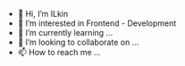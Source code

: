 - 👋 Hi, I’m  ILkin
- 👀 I’m interested in Frontend - Development
- 🌱 I’m currently learning ...
- 💞️ I’m looking to collaborate on ...
- 📫 How to reach me ...

<!---
Aslanly/Aslanly is a ✨ special ✨ repository because its `README.md` (this file) appears on your GitHub profile.
You can click the Preview link to take a look at your changes.
--->
